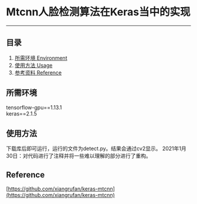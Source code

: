 # Mtcnn人脸检测算法在Keras当中的实现
---

## 目录
1. [所需环境 Environment](#所需环境)
2. [使用方法 Usage](#使用方法)
3. [参考资料 Reference](#Reference)

## 所需环境
tensorflow-gpu==1.13.1  
keras==2.1.5  

## 使用方法
下载库后即可运行，运行的文件为detect.py。结果会通过cv2显示。
2021年1月30日：对代码进行了注释并将一些难以理解的部分进行了重构。

## Reference
[https://github.com/xiangrufan/keras-mtcnn](https://github.com/xiangrufan/keras-mtcnn)

